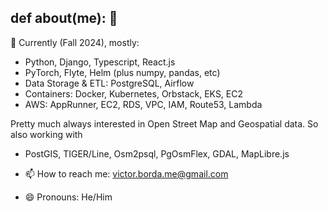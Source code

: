 ## def about(me): 👋

🔭 Currently (Fall 2024), mostly:
- Python, Django, Typescript, React.js
- PyTorch, Flyte, Helm (plus numpy, pandas, etc)
- Data Storage & ETL: PostgreSQL, Airflow
- Containers: Docker, Kubernetes, Orbstack, EKS, EC2
- AWS: AppRunner, EC2, RDS, VPC, IAM, Route53, Lambda

Pretty much always interested in Open Street Map and Geospatial data. So also working with
- PostGIS, TIGER/Line, Osm2psql, PgOsmFlex, GDAL, MapLibre.js

- 📫 How to reach me: victor.borda.me@gmail.com
- 😄 Pronouns: He/Him
